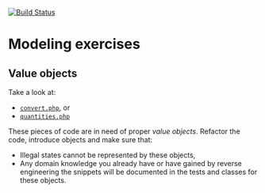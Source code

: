 [![Build Status](https://travis-ci.org/matthiasnoback/modeling-exercises.svg?branch=master)](https://travis-ci.org/matthiasnoback/modeling-exercises)

# Modeling exercises

## Value objects

Take a look at:
 
- [`convert.php`](convert.php), or
- [`quantities.php`](quantities.php)

These pieces of code are in need of proper *value objects*. Refactor the code, introduce objects and make sure that:

- Illegal states cannot be represented by these objects,
- Any domain knowledge you already have or have gained by reverse engineering the snippets will be documented in the tests and classes for these objects.

